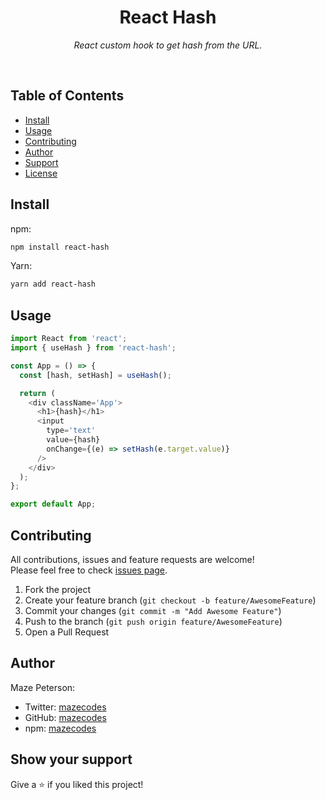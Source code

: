 <div align="center">
  <h1>React Hash</h1>
  <p><i>React custom hook to get hash from the URL.</i></p>
</div><br>

## Table of Contents

- [Install](#install)
- [Usage](#usage)
- [Contributing](#contributing)
- [Author](#author)
- [Support](#show-your-support)
- [License](#license)

## Install

npm:

```bash
npm install react-hash
```

Yarn:

```bash
yarn add react-hash
```

## Usage

```javascript
import React from 'react';
import { useHash } from 'react-hash';

const App = () => {
  const [hash, setHash] = useHash();

  return (
    <div className='App'>
      <h1>{hash}</h1>
      <input
        type='text'
        value={hash}
        onChange={(e) => setHash(e.target.value)}
      />
    </div>
  );
};

export default App;
```

## Contributing

All contributions, issues and feature requests are welcome!<br>
Please feel free to check [issues page](https://github.com/mazecodes/react-hash/issues).

1. Fork the project
1. Create your feature branch (`git checkout -b feature/AwesomeFeature`)
1. Commit your changes (`git commit -m "Add Awesome Feature"`)
1. Push to the branch (`git push origin feature/AwesomeFeature`)
1. Open a Pull Request

## Author

Maze Peterson:

- Twitter: [mazecodes](https://twitter.com/mazecodes)
- GitHub: [mazecodes](https://github.com/mazecodes)
- npm: [mazecodes](https://npmjs.com/~mazecodes)

## Show your support

Give a ⭐ if you liked this project!
